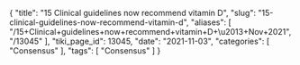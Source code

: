 {
    "title": "15 Clinical guidelines now recommend vitamin D",
    "slug": "15-clinical-guidelines-now-recommend-vitamin-d",
    "aliases": [
        "/15+Clinical+guidelines+now+recommend+vitamin+D+\u2013+Nov+2021",
        "/13045"
    ],
    "tiki_page_id": 13045,
    "date": "2021-11-03",
    "categories": [
        "Consensus"
    ],
    "tags": [
        "Consensus"
    ]
}